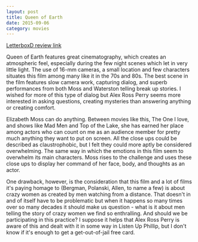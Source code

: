 ```yaml
---
layout: post
title: Queen of Earth 
date: 2015-09-06
category: movies
---
```

 
[LetterboxD review link](http://letterboxd.com/samarthbhaskar/film/queen-of-earth/)

 Queen of Earth features great cinematography, which creates an atmospheric feel, especially during the few night scenes which let in very little light. The use of 16-mm cameras, a small location and few characters situates this film among many like it in the 70s and 80s. The best scene in the film features slow camera work, capturing dialog, and superb performances from both Moss and Waterston telling break up stories. I wished for more of this type of dialog but Alex Ross Perry seems more interested in asking questions, creating mysteries than answering anything or creating comfort.

Elizabeth Moss can do anything. Between movies like this, The One I love, and shows like Mad Men and Top of the Lake, she has earned her place among actors who can count on me as an audience member for pretty much anything they want to put on screen. All the close ups could be described as claustrophobic, but I felt they could more aptly be considered overwhelming. The same way in which the emotions in this film seem to overwhelm its main characters. Moss rises to the challenge and uses these close ups to display her command of her face, body, and thoughts as an actor.

One drawback, however, is the consideration that this film and a lot of films it's paying homage to (Bergman, Polanski, Allen, to name a few) is about crazy women as created by men watching from a distance. That doesn't in and of itself have to be problematic but when it happens so many times over so many decades it should make us question - what is it about men telling the story of crazy women we find so enthralling. And should we be participating in this practice? I suppose it helps that Alex Ross Perry is aware of this and dealt with it in some way in Listen Up Phillip, but I don't know if it's enough to get a get-out-of-jail free card.
